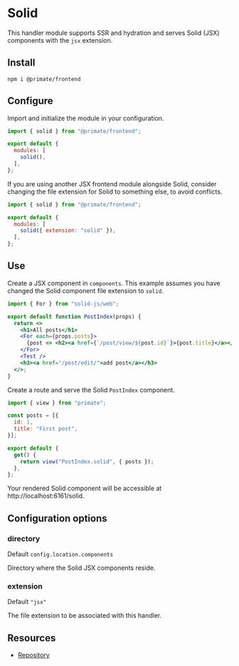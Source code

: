 # Solid

This handler module supports SSR and hydration and serves Solid (JSX)
components with the `jsx` extension.

## Install

`npm i @primate/frontend`

## Configure

Import and initialize the module in your configuration.

```js caption=primate.config.js
import { solid } from "@primate/frontend";

export default {
  modules: [
    solid(),
  ],
};
```

If you are using another JSX frontend module alongside Solid, consider changing
the file extension for Solid to something else, to avoid conflicts.

```js caption=primate.config.js
import { solid } from "@primate/frontend";

export default {
  modules: [
    solid({ extension: "solid" }),
  ],
};
```

## Use

Create a JSX component in `components`. This example assumes you have changed
the Solid component file extension to `solid`.

```jsx caption=components/PostIndex.solid
import { For } from "solid-js/web";

export default function PostIndex(props) {
  return <>
    <h1>All posts</h1>
    <For each={props.posts}>
      {post => <h2><a href={`/post/view/${post.id}`}>{post.title}</a></h2>}
    </For>
    <Test />
    <h3><a href="/post/edit/">add post</a></h3>
  </>;
}
```

Create a route and serve the Solid `PostIndex` component.

```js caption=routes/solid.js
import { view } from "primate";

const posts = [{
  id: 1,
  title: "First post",
}];

export default {
  get() {
    return view("PostIndex.solid", { posts });
  },
};
```

Your rendered Solid component will be accessible at
http://localhost:6161/solid.

## Configuration options

### directory

Default `config.location.components`

Directory where the Solid JSX components reside.

### extension

Default `"jsx"`

The file extension to be associated with this handler.

## Resources

* [Repository][repo]

[repo]: https://github.com/primatejs/primate/tree/master/packages/frontend
